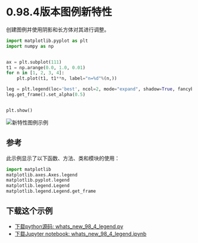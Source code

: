 # 0.98.4版本图例新特性

创建图例并使用阴影和长方体对其进行调整。

```python
import matplotlib.pyplot as plt
import numpy as np


ax = plt.subplot(111)
t1 = np.arange(0.0, 1.0, 0.01)
for n in [1, 2, 3, 4]:
    plt.plot(t1, t1**n, label="n=%d"%(n,))

leg = plt.legend(loc='best', ncol=2, mode="expand", shadow=True, fancybox=True)
leg.get_frame().set_alpha(0.5)


plt.show()
```

![新特性图例示例](https://matplotlib.org/_images/sphx_glr_whats_new_98_4_legend_001.png)

## 参考

此示例显示了以下函数、方法、类和模块的使用：

```python
import matplotlib
matplotlib.axes.Axes.legend
matplotlib.pyplot.legend
matplotlib.legend.Legend
matplotlib.legend.Legend.get_frame
```

## 下载这个示例
            
- [下载python源码: whats_new_98_4_legend.py](https://matplotlib.org/_downloads/whats_new_98_4_legend.py)
- [下载Jupyter notebook: whats_new_98_4_legend.ipynb](https://matplotlib.org/_downloads/whats_new_98_4_legend.ipynb)